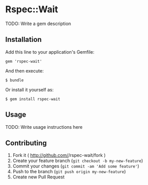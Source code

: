 # Rspec::Wait

TODO: Write a gem description

## Installation

Add this line to your application's Gemfile:

    gem 'rspec-wait'

And then execute:

    $ bundle

Or install it yourself as:

    $ gem install rspec-wait

## Usage

TODO: Write usage instructions here

## Contributing

1. Fork it ( http://github.com/<my-github-username>/rspec-wait/fork )
2. Create your feature branch (`git checkout -b my-new-feature`)
3. Commit your changes (`git commit -am 'Add some feature'`)
4. Push to the branch (`git push origin my-new-feature`)
5. Create new Pull Request

